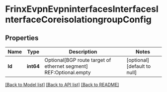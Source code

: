 # FrinxEvpnEvpninterfacesInterfacesInterfaceCoreisolationgroupConfig

## Properties
Name | Type | Description | Notes
------------ | ------------- | ------------- | -------------
**Id** | **int64** | Optional[BGP route target of ethernet segment] REF:Optional.empty | [optional] [default to null]

[[Back to Model list]](../README.md#documentation-for-models) [[Back to API list]](../README.md#documentation-for-api-endpoints) [[Back to README]](../README.md)


